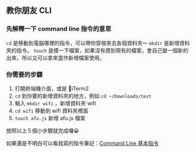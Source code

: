 ## 教你朋友 CLI

### 先解釋一下 command line 指令的意思
`cd` 是移動到電腦哪裡的指令，可以帶你穿梭來去各個資料夾～
`mkdir` 是新增資料夾的指令。
`touch` 是摸一下檔案，如果沒有摸到現有的檔案，會自己變一個新的出來，所以又可以拿來當作新增檔案使用。


### 你需要的步驟
1. 打開終端機介面，或是 iTerm2 
2. `cd` 到你要的新增資料夾的地方，例如 `cd ~/Downloads/test`
3. 輸入 `mkdir wifi` ，新增資料夾 wifi
4. `cd wifi` 移動到 wifi 資料夾裡面
5. `touch afu.js` 新增 afu.js 檔案

按照以上５個小步驟就完成囉😀

如果還是不明白可以看我寫的指令筆記：[Command Line 基本指令](https://www.notion.so/roroiii/Command-Line-b47bd4479f474219bfa1266323f8f194)